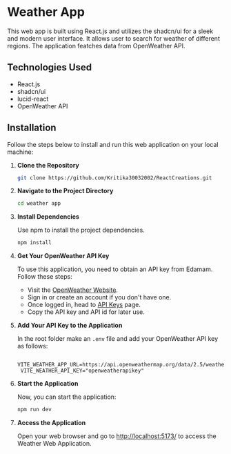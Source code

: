 # Weather App

This web app is built using React.js and utilizes the shadcn/ui for a sleek and modern user interface. It allows user to search for weather of different regions. The application featches data from OpenWeather API.

## Technologies Used

-   React.js
-   shadcn/ui
-   lucid-react
-   OpenWeather API

## Installation

Follow the steps below to install and run this web application on your local machine:

1. **Clone the Repository**

    ```bash
    git clone https://github.com/Kritika30032002/ReactCreations.git
    ```

2. **Navigate to the Project Directory**

    ```bash
    cd weather app
    ```

3. **Install Dependencies**

    Use npm to install the project dependencies.

    ```bash
    npm install
    ```

4. **Get Your OpenWeather API Key**

    To use this application, you need to obtain an API key from Edamam. Follow these steps:

    - Visit the [OpenWeather Website](https://openweathermap.org/).
    - Sign in or create an account if you don't have one.
    - Once logged in, head to [API Keys](https://home.openweathermap.org/api_keys) page.
    - Copy the API key and API id for later use.

5. **Add Your API Key to the Application**

    In the root folder make an `.env` file and add your OpenWeather API key as follows:

    ```.env
     VITE_WEATHER_APP_URL=https://api.openweathermap.org/data/2.5/weather
     VITE_WEATHER_API_KEY="openweatherapikey"
    ```

6. **Start the Application**

    Now, you can start the application:

    ```bash
    npm run dev
    ```

7. **Access the Application**

    Open your web browser and go to [http://localhost:5173/](http://localhost:5173/) to access the Weather Web Application.
